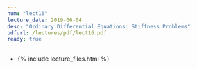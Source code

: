 ```yaml
---
num: "lect16"
lecture_date: 2019-06-04
desc: "Ordinary Differential Equations: Stiffness Problems"
pdfurl: /lectures/pdf/lect16.pdf
ready: true
---
```


* {% include lecture_files.html %}
<!---
<a href="{{page.pdfurl | relative_url }}" data-ajax="false">Slides PDF</a>
--->

